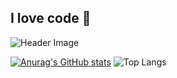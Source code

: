 ## I love code 👋
![Header Image](https://github.com/Hoangvinh261999/picture/blob/main/anhgit.png)

[![Anurag's GitHub stats](https://github-readme-stats.vercel.app/api?username=hoangvinh261999)](https://github.com/hoangvinh261999/github-readme-stats)
![Top Langs](https://github-readme-stats.vercel.app/api/top-langs/?username=hoangvinh261999&layout=compact)
